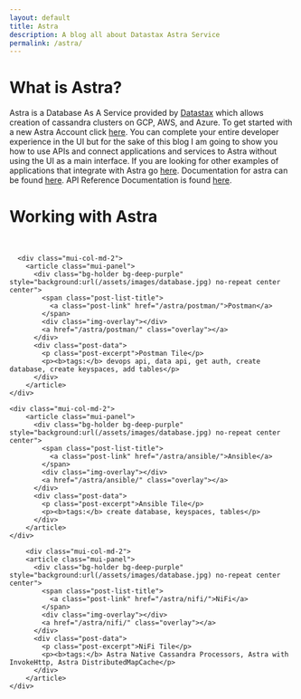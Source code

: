 ```yaml
---
layout: default
title: Astra
description: A blog all about Datastax Astra Service
permalink: /astra/
---
```


# What is Astra?

Astra is a Database As A Service provided by [Datastax](https://datastax.com) which allows creation of cassandra clusters on GCP, AWS, and Azure.  To get started with a new Astra Account click [here](https://astra.datastax.com/register).   You can complete your entire developer experience in the UI but for the sake of this blog I am going to show you how to use APIs and connect applications and services to Astra without using the UI as a main interface.  If you are looking for other examples of applications that integrate with Astra go [here](https://docs.astra.datastax.com/docs/sample-apps).  Documentation for astra can be found [here](https://docs.astra.datastax.com/docs/).  API Reference Documentation is found [here](https://docs.astra.datastax.com/reference).

# Working with Astra
<p>&nbsp;</p>

<div class="mui-container">
    <div class="home mui-row">

      <div class="mui-col-md-2">
        <article class="mui-panel">
          <div class="bg-holder bg-deep-purple" style="background:url(/assets/images/database.jpg) no-repeat center center">
            <span class="post-list-title">
              <a class="post-link" href="/astra/postman/">Postman</a>
            </span>
            <div class="img-overlay"></div>
            <a href="/astra/postman/" class="overlay"></a>
          </div>
          <div class="post-data">
            <p class="post-excerpt">Postman Tile</p>
            <p><b>tags:</b> devops api, data api, get auth, create database, create keyspaces, add tables</p>
          </div>
        </article>
    </div>

    <div class="mui-col-md-2">
        <article class="mui-panel">
          <div class="bg-holder bg-deep-purple" style="background:url(/assets/images/database.jpg) no-repeat center center">
            <span class="post-list-title">
              <a class="post-link" href="/astra/ansible/">Ansible</a>
            </span>
            <div class="img-overlay"></div>
            <a href="/astra/ansible/" class="overlay"></a>
          </div>
          <div class="post-data">
            <p class="post-excerpt">Ansible Tile</p>
            <p><b>tags:</b> create database, keyspaces, tables</p>
          </div>
        </article>
    </div>

        <div class="mui-col-md-2">
        <article class="mui-panel">
          <div class="bg-holder bg-deep-purple" style="background:url(/assets/images/database.jpg) no-repeat center center">
            <span class="post-list-title">
              <a class="post-link" href="/astra/nifi/">NiFi</a>
            </span>
            <div class="img-overlay"></div>
            <a href="/astra/nifi/" class="overlay"></a>
          </div>
          <div class="post-data">
            <p class="post-excerpt">NiFi Tile</p>
            <p><b>tags:</b> Astra Native Cassandra Processors, Astra with InvokeHttp, Astra DistributedMapCache</p>
          </div>
        </article>
    </div>

  </div>
</div>